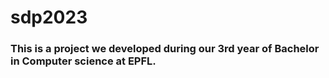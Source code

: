 # sdp2023

### This is a project we developed during our 3rd year of Bachelor in Computer science at EPFL.
